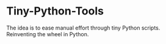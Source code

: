 # Tiny-Python-Tools

The idea is to ease manual effort through tiny Python scripts.   
Reinventing the wheel in Python.